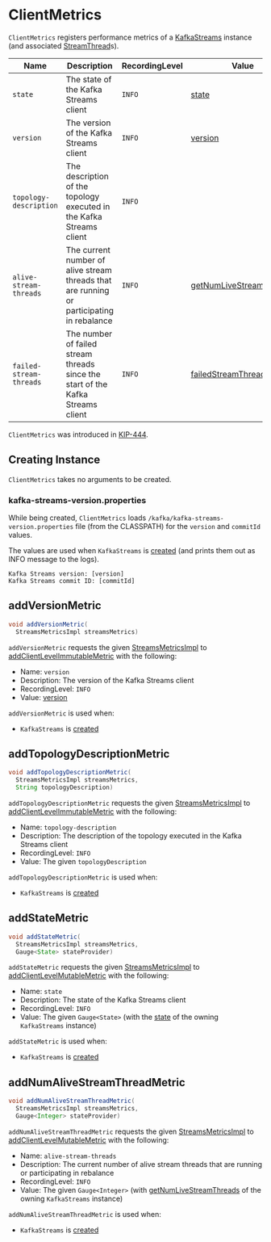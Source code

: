 # ClientMetrics

`ClientMetrics` registers performance metrics of a [KafkaStreams](../KafkaStreams.md#ClientMetrics) instance (and associated [StreamThread](#failed-stream-threads)s).

Name       | Description | RecordingLevel | Value
-----------|----------|---------|---------
 `state`   | The state of the Kafka Streams client | `INFO` | [state](../KafkaStreams.md#state)
 `version` | The version of the Kafka Streams client | `INFO` | [version](#version)
 `topology-description` | The description of the topology executed in the Kafka Streams client | `INFO` |
 `alive-stream-threads` | The current number of alive stream threads that are running or participating in rebalance | `INFO` | [getNumLiveStreamThreads](../KafkaStreams.md#getNumLiveStreamThreads)
 <span id="failed-stream-threads"> `failed-stream-threads` | The number of failed stream threads since the start of the Kafka Streams client | `INFO` | [failedStreamThreadSensor](../StreamThread.md#failedStreamThreadSensor)

`ClientMetrics` was introduced in [KIP-444](https://cwiki.apache.org/confluence/display/KAFKA/KIP-444%3A+Augment+metrics+for+Kafka+Streams).

## Creating Instance

`ClientMetrics` takes no arguments to be created.

### <span id="version"><span id="VERSION_FROM_FILE"><span id="commitId"><span id="COMMIT_ID_FROM_FILE"> kafka-streams-version.properties

While being created, `ClientMetrics` loads `/kafka/kafka-streams-version.properties` file (from the CLASSPATH) for the `version` and `commitId` values.

The values are used when `KafkaStreams` is [created](../KafkaStreams.md#creating-instance) (and prints them out as INFO message to the logs).

```text
Kafka Streams version: [version]
Kafka Streams commit ID: [commitId]
```

## <span id="addVersionMetric"> addVersionMetric

```java
void addVersionMetric(
  StreamsMetricsImpl streamsMetrics)
```

`addVersionMetric` requests the given [StreamsMetricsImpl](StreamsMetricsImpl.md) to [addClientLevelImmutableMetric](StreamsMetricsImpl.md#addClientLevelImmutableMetric) with the following:

* Name: `version`
* Description: The version of the Kafka Streams client
* RecordingLevel: `INFO`
* Value: [version](#version)

`addVersionMetric` is used when:

* `KafkaStreams` is [created](../KafkaStreams.md#creating-instance)

## <span id="addTopologyDescriptionMetric"> addTopologyDescriptionMetric

```java
void addTopologyDescriptionMetric(
  StreamsMetricsImpl streamsMetrics,
  String topologyDescription)
```

`addTopologyDescriptionMetric` requests the given [StreamsMetricsImpl](StreamsMetricsImpl.md) to [addClientLevelImmutableMetric](StreamsMetricsImpl.md#addClientLevelImmutableMetric) with the following:

* Name: `topology-description`
* Description: The description of the topology executed in the Kafka Streams client
* RecordingLevel: `INFO`
* Value: The given `topologyDescription`

`addTopologyDescriptionMetric` is used when:

* `KafkaStreams` is [created](../KafkaStreams.md#creating-instance)

## <span id="addStateMetric"> addStateMetric

```java
void addStateMetric(
  StreamsMetricsImpl streamsMetrics,
  Gauge<State> stateProvider)
```

`addStateMetric` requests the given [StreamsMetricsImpl](StreamsMetricsImpl.md) to [addClientLevelMutableMetric](StreamsMetricsImpl.md#addClientLevelMutableMetric) with the following:

* Name: `state`
* Description: The state of the Kafka Streams client
* RecordingLevel: `INFO`
* Value: The given `Gauge<State>` (with the [state](../KafkaStreams.md#state) of the owning `KafkaStreams` instance)

`addStateMetric` is used when:

* `KafkaStreams` is [created](../KafkaStreams.md#creating-instance)

## <span id="addNumAliveStreamThreadMetric"> addNumAliveStreamThreadMetric

```java
void addNumAliveStreamThreadMetric(
  StreamsMetricsImpl streamsMetrics,
  Gauge<Integer> stateProvider)
```

`addNumAliveStreamThreadMetric` requests the given [StreamsMetricsImpl](StreamsMetricsImpl.md) to [addClientLevelMutableMetric](StreamsMetricsImpl.md#addClientLevelMutableMetric) with the following:

* Name: `alive-stream-threads`
* Description: The current number of alive stream threads that are running or participating in rebalance
* RecordingLevel: `INFO`
* Value: The given `Gauge<Integer>` (with [getNumLiveStreamThreads](../KafkaStreams.md#getNumLiveStreamThreads) of the owning `KafkaStreams` instance)

`addNumAliveStreamThreadMetric` is used when:

* `KafkaStreams` is [created](../KafkaStreams.md#creating-instance)
